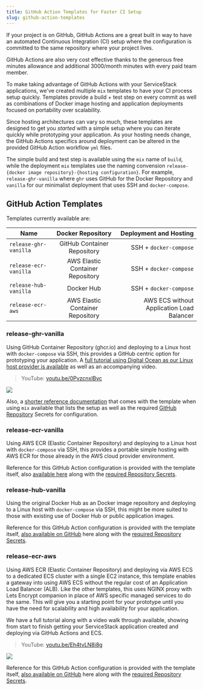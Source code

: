 ```yaml
---
title: GitHub Action Templates for Faster CI Setup
slug: github-action-templates
---
```


If your project is on GitHub, GitHub Actions are a great built in way to have an automated Continuous Integration (CI) setup where the configuration is committed to the same repository where your project lives.

GitHub Actions are also very cost effective thanks to the generous free minutes allowance and additional 3000/month minutes with every paid team member. 

To make taking advantage of GitHub Actions with your ServiceStack applications, we've created multiple `mix` templates to have your CI process setup quickly. Templates provide a build + test step on every commit as well as combinations of Docker image hosting and application deployments focused on portability over scalability. 

Since hosting architectures can vary so much, these templates are designed to get you *started* with a simple setup where you can iterate quickly while prototyping your application. As your hosting needs change, the GitHub Actions specifics around deployment can be altered in the provided GitHub Action workflow `yml` files.

The simple build and test step is available using the `mix` name of `build`, while the deployment `mix` templates use the naming convension `release-{docker image repository}-{hosting configuration}`. For example, `release-ghr-vanilla` where `ghr` uses GitHub for the Docker Repository and `vanilla` for our minimalist deployment that uses SSH and `docker-compose`.

## GitHub Action Templates

Templates currently available are:

<table style="width:100%">
  <thead>
    <tr>
      <th>Name</th>
      <th style="text-align: center">Docker Repository</th>
      <th style="text-align: right">Deployment and Hosting</th>
    </tr>
  </thead>
  <tbody>
    <tr>
      <td><code class="language-plaintext highlighter-rouge">release-ghr-vanilla</code></td>
      <td style="text-align: center">GitHub Container Repository</td>
      <td style="text-align: right">SSH + <code class="language-plaintext highlighter-rouge">docker-compose</code></td>
    </tr>
    <tr>
      <td><code class="language-plaintext highlighter-rouge">release-ecr-vanilla</code></td>
      <td style="text-align: center">AWS Elastic Container Repository</td>
      <td style="text-align: right">SSH + <code class="language-plaintext highlighter-rouge">docker-compose</code></td>
    </tr>
    <tr>
      <td><code class="language-plaintext highlighter-rouge">release-hub-vanilla</code></td>
      <td style="text-align: center">Docker Hub</td>
      <td style="text-align: right">SSH + <code class="language-plaintext highlighter-rouge">docker-compose</code></td>
    </tr>
    <tr>
      <td><code class="language-plaintext highlighter-rouge">release-ecr-aws</code></td>
      <td style="text-align: center">AWS Elastic Container Repository</td>
      <td style="text-align: right">AWS ECS without Application Load Balancer</td>
    </tr>
  </tbody>
</table>


### release-ghr-vanilla
Using GitHub Container Repository (ghcr.io) and deploying to a Linux host with `docker-compose` via SSH, this provides a GitHub centric option for prototyping your application. A [full tutorial using Digital Ocean as our Linux host provider is available](https://docs.servicestack.net/do-github-action-mix-deployment) as well as an accompanying video.

> YouTube: [youtu.be/0PvzcnxlBvc](https://youtu.be/0PvzcnxlBvc)

[![](https://i.ytimg.com/vi/0PvzcnxlBvc/maxresdefault.jpg)](https://youtu.be/0PvzcnxlBvc)

Also, a [shorter reference documentation](https://github.com/ServiceStack/mix/blob/master/actions/release-ghr-vanilla/.github/workflows/README.md) that comes with the template when using `mix` available that lists the setup as well as the required [GitHub Repository](https://github.com/ServiceStack/mix/blob/master/actions/release-ghr-vanilla/.github/workflows/README.md#github-repository-setup) Secrets for configuration.

### release-ecr-vanilla
Using AWS ECR (Elastic Container Repository) and deploying to a Linux host with `docker-compose` via SSH, this provides a portable simple hosting with AWS ECR for those already in the AWS cloud provider environment.

Reference for this GitHub Action configuration is provided with the template itself, also [available here](https://github.com/ServiceStack/mix/blob/master/actions/release-ecr-vanilla/.github/workflows/README.md) along with the [required Repository Secrets](https://github.com/ServiceStack/mix/blob/master/actions/release-ecr-vanilla/.github/workflows/README.md#github-repository-setup).

### release-hub-vanilla
Using the original Docker Hub as an Docker image repository and deploying to a Linux host with `docker-compose` via SSH, this might be more suited to those with existing use of Docker Hub or public application images.

Reference for this GitHub Action configuration is provided with the template itself, [also available on GitHub](https://github.com/ServiceStack/mix/blob/master/actions/release-hub-vanilla/.github/workflows/README.md) here along with the [required Repository Secrets](https://github.com/ServiceStack/mix/blob/master/actions/release-hub-vanilla/.github/workflows/README.md#github-repository-setup).

### release-ecr-aws
Using AWS ECR (Elastic Container Repository) and deploying via AWS ECS to a dedicated ECS cluster with a single EC2 instance, this template enables a gateway into using AWS ECS without the regular cost of an Application Load Balancer (ALB). Like the other templates, this uses NGINX proxy with Lets Encrypt companion in place of AWS specific managed services to do the same. This will give you a starting point for your prototype until you have the need for scalability and high availability for your application.

We have a full tutorial along with a video walk through available, showing from start to finish getting your ServiceStack application created and deploying via GitHub Actions and ECS. 

> YouTube: [youtu.be/Eh4tvLN8i8g](https://youtu.be/Eh4tvLN8i8g)

[![](https://i.ytimg.com/vi/Eh4tvLN8i8g/maxresdefault.jpg)](https://youtu.be/Eh4tvLN8i8g)

Reference for this GitHub Action configuration is provided with the template itself, [also available on GitHub](https://github.com/ServiceStack/mix/blob/master/actions/release-ecr-aws/.github/workflows/README.md) here along with the [required Repository Secrets](https://github.com/ServiceStack/mix/blob/master/actions/release-ecr-aws/.github/workflows/README.md#github-repository-setup).

